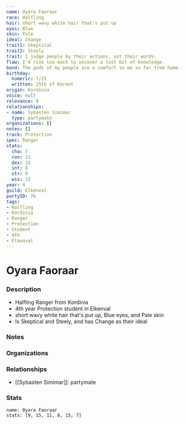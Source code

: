 ```yaml
---
name: Oyara Faoraar
race: Halfling
hair: short wavy white hair that's put up
eyes: Blue
skin: Pale
ideal: Change
trait1: Skeptical
trait2: Steely
trait: I judge people by their actions, not their words.
flaw: I'd risk too much to uncover a lost bit of knowledge.
bond: The gods of my people are a comfort to me so far from home.
birthday:
  numeric: 7/25
  written: 25th of Korent
origin: Kordinia
voice: null
relevance: 0
relationships:
- name: Sybasten Simimar
  type: partymate
organizations: []
notes: []
track: Protection
spec: Ranger
stats:
  cha: 7
  con: 11
  dex: 15
  int: 8
  str: 9
  wis: 15
year: 4
guild: Elkenval
partyID: 76
tags:
- Halfling
- Kordinia
- Ranger
- Protection
- Student
- 4th
- Elkenval
---
```

# Oyara Faoraar
### Description
- Halfling Ranger from Kordinia
- 4th year Protection student in Elkenval
- short wavy white hair that's put up, Blue eyes, and Pale skin
- Is Skeptical and Steely, and has Change as their ideal

### Notes

### Organizations

### Relationships
- [[Sybasten Simimar]]: partymate

### Stats
```statblock
name: Oyara Faoraar
stats: [9, 15, 11, 8, 15, 7]
```
